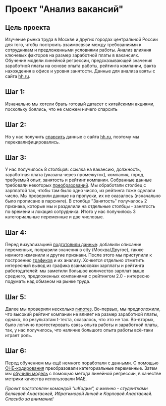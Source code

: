 # Проект "Анализ вакансий"

## Цель проекта
Изучение рынка труда в Москве и других городах центральной России для того, чтобы построить взаимосвязи между требованиями к сотрудникам и предложенными условиями работы. Анализ влияния ключевых факторов на размер заработной платы в вакансиях. Обучение модели линейной регрессии, предсказывающей значения заработной платы на основе опыта работы, рейтинга компании, факта нахождения в офисе и уровня занятости. Данные для анализа взяты с сайта [hh.ru](https://hh.ru).

## Шаг 1:
Изначально мы хотели брать готовый датасет с китайскими акциями, поскольку боялись, что не сможем ничего спарсить

## Шаг 2:
Но у нас получить [спарсить](https://github.com/knastas1a/project/blob/main/1.parsing/1.0_hh_parsing.ipynb) данные с сайта [hh.ru](https://hh.ru), поэтому мы переквалифицировались. 

## Шаг 3:
У нас получилось 8 столбцов: ссылка на вакансию, должность, заработная плата (указана через промежуток), компания, город, требуемый опыт, занятость и рейтинг компании. Собранные данные требовали некоторых [преобразований](https://github.com/knastas1a/project/blob/main/2.EDA/2.0_EDA.ipynb). Мы обработали столбец с зарплатой  так, чтобы там было одно число, из рейтинга тоже сделали число. Мы проверили данные на пропуски, их не оказалось (изначально было прописано в парсинге). В столбце "Занятость" получалось 2 признака, которые мы и разделили на отдельные столбцы - занятость по времени и локация сотрудника. Итого у нас получилось 3 категориальные переменные и две числовые. 

## Шаг 4:
Перед визуализацией [подготовили данные](https://github.com/knastas1a/project/3.visualisation/3.0_prep_for_visualisation.ipynb): добавили описание переменных, поправили значения в city (Москва/Другое), также немного изменили и другие признаки. После этого мы приступили к построению [графиков](https://github.com/knastas1a/project/3.visualisation/3.1_plots&thoughts.ipynb) и их анализу. Хочкется отдельно отметить интересный вывод из графика взаимосвязи зарплаты и рейтинга работодателей: мы заметили большое количество зарплат выше среднего, предложенных компаниями с рейтингом 2.0 - интересно подумать над обманом на рынке труда.

## Шаг 5:
Далее мы проверили несколько [гипотез](https://github.com/knastas1a/project/blob/main/4.hypotheses/4.0_hypotheses.ipynb). Во-первых, мы предположили, что высокий рейтинг компании не влияет на размер заработной платы, однако, по результатам t-теста, оказалось, что это не так. Во-вторых, было логично протестировать связь опыта работы и заработной платы, так, у нас получилось, что наличие большого опыта работы всё-таки играет роль.

## Шаг 6:
Перед обучением мы ещё немного поработали с  данными. С помощью [ОНЕ-кодирования](https://github.com/knastas1a/project/blob/main/5.ML/5.0_OHE.ipynb) преобразовали категориальные переменные.
Затем мы [обучили модель](https://github.com/knastas1a/project/blob/main/5.ML/5.2_ML.ipynb) c помощью метода линейной регрессии, в качестве метрики качества использовали МАЕ.

_Проект подготовлен командой "шКодим", а именно - студентками Беляевой Анастасией, Ибрагимовой Анной                           и Карповой Анастасией. Спасибо за внимание!_
